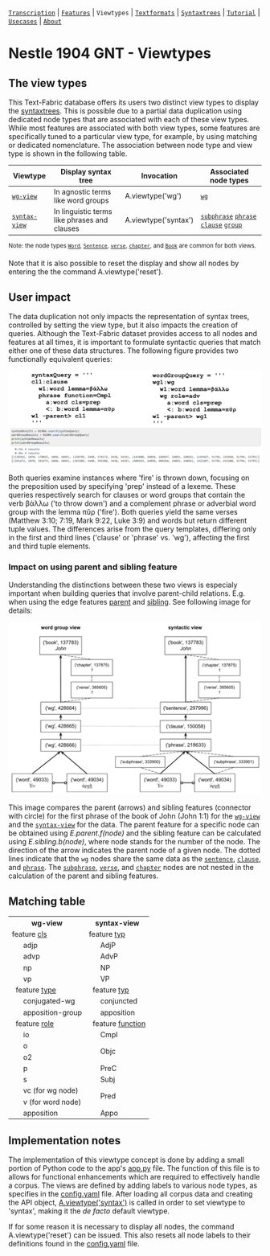 <a name="start"></a>
[`Transcription`](transcription.md#start) | [`Features`](features/README.md#start) | `Viewtypes` | [`Textformats`](textformats.md#start) | [`Syntaxtrees`](syntaxtrees.md#start) | [`Tutorial`](../tutorial/README.md#start) | [`Usecases`](usecases/README.md#start) | [`About`](about.md#start)


# Nestle 1904 GNT - Viewtypes

## The view types

This Text-Fabric database offers its users two distinct view types to display the [syntaxtrees](syntaxtrees.md#start). This is possible due to a partial data duplication using dedicated node types that are associated with each of these view types. While most features are associated with both view types, some features are specifically tuned to a particular view type, for example, by using matching or dedicated nomenclature. The association between node type and view type is shown in the following table.

Viewtype | Display syntax tree | Invocation | Associated node types | 
--- | --- | --- | ---
[`wg-view`](wg-view.md#start) | In agnostic terms like word groups | A.viewtype('wg') |  [`wg`](features/featuresbynodetype.md#wordgroup-nodes) 
[`syntax-view`](syntax-view.md#start) | In linguistic terms like phrases and clauses | A.viewtype('syntax') | [`subphrase`](features/featuresbynodetype.md#subphrase-nodes) [`phrase`](featuresbynodetype.md#phrase-nodes) [`clause`](features/featuresbynodetype.md#clause-nodes) [`group`](featuresbynodetype.md#group-nodes)

<sup>Note: the node types  [`Word`](features/featuresbynodetype.md#word-nodes), [`Sentence`](features/featuresbynodetype.md#sentence-nodes), [`verse`](featuresbynodetype.md#verse-nodes), [`chapter`](features/featuresbynodetype.md#chapter-nodes), and [`Book`](features/featuresbynodetype.md#book-nodes) are common for both views.</sup>

Note that it is also possible to reset the display and show all nodes by entering the the command A.viewtype('reset').

## User impact

The data duplication not only impacts the representation of syntax trees, controlled by setting the view type, but it also impacts the creation of queries. Although the Text-Fabric dataset provides access to all nodes and features at all times, it is important to formulate syntactic queries that match either one of these data structures. The following figure provides two functionally equivalent queries:

<img src="features\images\compare_queries.png" width="600">

Both queries examine instances where 'fire' is thrown down, focusing on the preposition used by specifying 'prep' instead of a lexeme. These queries respectively search for clauses or word groups that contain the verb βάλλω ('to throw down')  and a complement phrase or adverbial word group with the lemma πῦρ ('fire'). Both queries yield the same verses (Matthew 3:10; 7:19, Mark 9:22, Luke 3:9) and words but return different tuple values. The differences arise from the query templates, differing only in the first and third lines ('clause' or 'phrase' vs. 'wg'), affecting the first and third tuple elements.

### Impact on using parent and sibling feature 

Understanding the distinctions between these two views is especialy important when building queries that involve parent-child relations. E.g. when using the edge features [parent](features/parent.md#start) and [sibling](features/sibling.md#start). See following image for details:

<img src="features/images/wordgroup_syntactic_view.png" width="600">

This image compares the parent (arrows) and sibling features (connector with circle) for the first phrase of the book of John (John 1:1) for the [`wg-view`](wg-view.md#start) and the [`syntax-view`](syntactic-view.md#start) for the data. The parent feature for a specific node can be obtained using *E.parent.f(node)* and the sibling feature can be calculated using *E.sibling.b(node)*, where node stands for the number of the node. The direction of the arrow indicates the parent node of a given node. The dotted lines indicate that the `wg` nodes share the same data as the [`sentence`](features/featuresbynodetype.md#sentence-nodes), [`clause`](features/featuresbynodetype.md#clause-nodes), and [`phrase`](features/featuresbynodetype.md#phrase-nodes). The [`subphrase`](features/featuresbynodetype.md#subphrase-nodes), [`verse`](features/featuresbynodetype.md#verse-nodes), and [`chapter`](features/featuresbynodetype.md#chapter-nodes) nodes are not nested in the calculation of the parent and sibling features.



## Matching table

<table>
        <tr>
            <th>wg-view</th>
            <th>syntax-view</th>
        </tr>
        <tr>
            <td>feature <a href="features/cls.md#start">cls</a></td>
            <td>feature <a href="features/typ.md#start">typ</a></td>
        </tr>
        <tr>
            <td>&nbsp;&nbsp;&nbsp;&nbsp;&nbsp;&nbsp;adjp</td>
            <td>&nbsp;&nbsp;&nbsp;&nbsp;&nbsp;&nbsp;AdjP</td>
        </tr>
        <tr>
            <td>&nbsp;&nbsp;&nbsp;&nbsp;&nbsp;&nbsp;advp</td>
            <td>&nbsp;&nbsp;&nbsp;&nbsp;&nbsp;&nbsp;AdvP</td>
        </tr>
        <tr>
            <td>&nbsp;&nbsp;&nbsp;&nbsp;&nbsp;&nbsp;np</td>
            <td>&nbsp;&nbsp;&nbsp;&nbsp;&nbsp;&nbsp;NP</td>
        </tr>
        <tr>
            <td>&nbsp;&nbsp;&nbsp;&nbsp;&nbsp;&nbsp;vp</td>
            <td>&nbsp;&nbsp;&nbsp;&nbsp;&nbsp;&nbsp;VP</td>
        </tr>
        <tr>
            <td>&nbsp;&nbsp;feature <a href="features/type.md#start">type</a></td>
            <td>&nbsp;&nbsp;feature <a href="features/typ.md#start">typ</a></td>
        </tr>
        <tr>
            <td>&nbsp;&nbsp;&nbsp;&nbsp;&nbsp;&nbsp;conjugated-wg</td>
            <td>&nbsp;&nbsp;&nbsp;&nbsp;&nbsp;&nbsp;conjuncted</td>
        </tr>
        <tr>
            <td>&nbsp;&nbsp;&nbsp;&nbsp;&nbsp;&nbsp;apposition-group</td>
            <td>&nbsp;&nbsp;&nbsp;&nbsp;&nbsp;&nbsp;apposition</td>
        </tr>
        <tr>
            <td>&nbsp;&nbsp;feature <a href="features/role.md#start">role</a></td>
            <td>&nbsp;&nbsp;feature <a href="features/function.md#start">function</a></td>
        </tr>
        <tr>
            <td>&nbsp;&nbsp;&nbsp;&nbsp;&nbsp;&nbsp;io</td>
            <td>&nbsp;&nbsp;&nbsp;&nbsp;&nbsp;&nbsp;Cmpl</td>
        </tr>
        <tr>
            <td>&nbsp;&nbsp;&nbsp;&nbsp;&nbsp;&nbsp;o</td>
            <td rowspan="2">&nbsp;&nbsp;&nbsp;&nbsp;&nbsp;&nbsp;Objc</td>
        </tr>
        <tr>
            <td>&nbsp;&nbsp;&nbsp;&nbsp;&nbsp;&nbsp;o2</td>
            <!-- merged -->
        </tr>
        <tr>
            <td>&nbsp;&nbsp;&nbsp;&nbsp;&nbsp;&nbsp;p</td>
            <td>&nbsp;&nbsp;&nbsp;&nbsp;&nbsp;&nbsp;PreC</td>
        </tr>
        <tr>
            <td>&nbsp;&nbsp;&nbsp;&nbsp;&nbsp;&nbsp;s</td>
            <td>&nbsp;&nbsp;&nbsp;&nbsp;&nbsp;&nbsp;Subj</td>
        </tr>
        <tr>
            <td>&nbsp;&nbsp;&nbsp;&nbsp;&nbsp;&nbsp;vc (for wg node)</td>
            <td rowspan="2">&nbsp;&nbsp;&nbsp;&nbsp;&nbsp;&nbsp;Pred</td>
        </tr>
        <tr>
            <td>&nbsp;&nbsp;&nbsp;&nbsp;&nbsp;&nbsp;v (for word node)</td>
            <!-- merged -->
        </tr>
        <tr>
            <td>&nbsp;&nbsp;&nbsp;&nbsp;&nbsp;&nbsp;apposition</td>
            <td>&nbsp;&nbsp;&nbsp;&nbsp;&nbsp;&nbsp;Appo</td>
        </tr>
    </table>

## Implementation notes

The implementation of this viewtype concept is done by adding a small portion of Python code to the app's [app.py](../app/app.py) file. The function of this file is to allows for functional enhancements which are required to effectively handle a corpus. The views are defined by adding labels to various node types, as specifies in the [config.yaml](../app/config.yaml) file. After loading all corpus data and creating the API object, [A.viewtype('syntax')](syntax-view.md#start) is called in order to set viewtype to 'syntax', making it the *de facto* default viewtype. 

If for some reason it is necessary to display all nodes, the command A.viewtype('reset') can be issued. This also resets all node labels to their definitions found in the [config.yaml](../app/config.yaml) file. 



